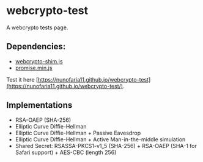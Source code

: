 # webcrypto-test

A webcrypto tests page.

## Dependencies:
- [webcrypto-shim.js](https://github.com/vibornoff/webcrypto-shim)
- [promise.min.js](https://github.com/lahmatiy/es6-promise-polyfill)

Test it here [https://nunofaria11.github.io/webcrypto-test](https://nunofaria11.github.io/webcrypto-test/).

## Implementations
- RSA-OAEP (SHA-256)
- Elliptic Curve Diffie-Hellman
- Elliptic Curve Diffie-Hellman + Passive Eavesdrop
- Elliptic Curve Diffie-Hellman + Active Man-in-the-middle simulation
- Shared Secret: RSASSA-PKCS1-v1_5 (SHA-256) + RSA-OAEP (SHA-1 for Safari support) + AES-CBC (length 256)